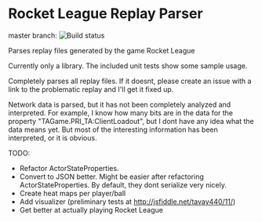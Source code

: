 # Rocket League Replay Parser
master branch: ![Build status](https://api.travis-ci.org/jjbott/RocketLeagueReplayParser.svg)

Parses replay files generated by the game Rocket League

Currently only a library. The included unit tests show some sample usage.

Completely parses all replay files. If it doesnt, please create an issue with a link to the problematic replay and I'll get it fixed up.

Network data is parsed, but it has not been completely analyzed and interpreted. For example, I know how many bits are in the data for the property "TAGame.PRI_TA:ClientLoadout", but I dont have any idea what the data means yet. But most of the interesting information has been interpreted, or it is obvious.

TODO:
* Refactor ActorStateProperties.
* Convert to JSON better. Might be easier after refactoring ActorStateProperties. By default, they dont serialize very nicely.
* Create heat maps per player/ball
* Add visualizer (preliminary tests at http://jsfiddle.net/tavay440/11/)
* Get better at actually playing Rocket League
    

